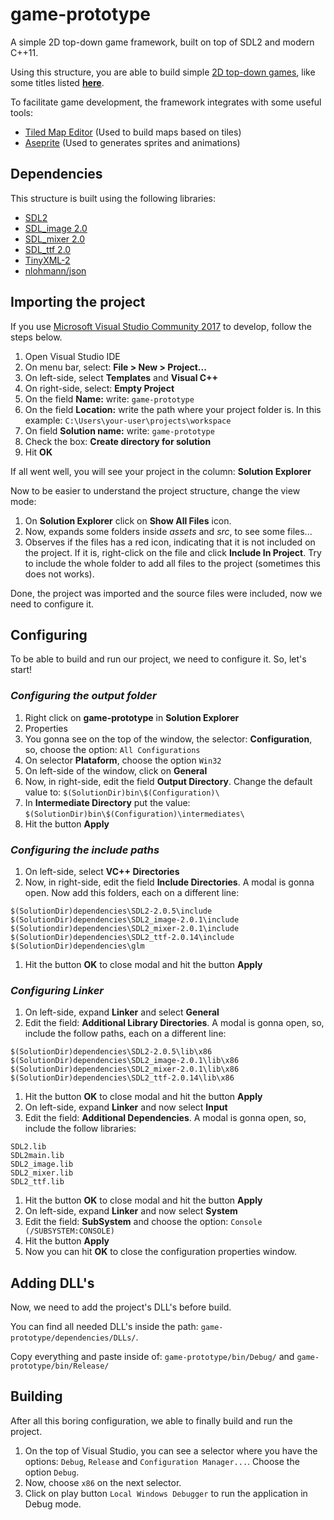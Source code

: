 # game-prototype
A simple 2D top-down game framework, built on top of SDL2 and modern C++11.

Using this structure, you are able to build simple [2D top-down games](https://en.wikipedia.org/wiki/Video_game_graphics#Top-down_perspective), like some titles listed **[here](https://en.wikipedia.org/wiki/Category:Top-down_video_games)**.

To facilitate game development, the framework integrates with some useful tools:
* [Tiled Map Editor](http://www.mapeditor.org/) (Used to build maps based on tiles)
* [Aseprite](https://www.aseprite.org/) (Used to generates sprites and animations)

## Dependencies
This structure is built using the following libraries:
* [SDL2](https://www.libsdl.org/)
* [SDL_image 2.0](https://www.libsdl.org/projects/SDL_image/)
* [SDL_mixer 2.0](https://www.libsdl.org/projects/SDL_mixer/)
* [SDL_ttf 2.0](https://www.libsdl.org/projects/SDL_ttf/)
* [TinyXML-2](https://github.com/leethomason/tinyxml2)
* [nlohmann/json](https://github.com/nlohmann/json)

## Importing the project
If you use [Microsoft Visual Studio Community 2017](https://www.visualstudio.com) to develop, follow the steps below.

1. Open Visual Studio IDE
1. On menu bar, select: **File > New > Project...**
1. On left-side, select **Templates** and **Visual C++**
1. On right-side, select: **Empty Project**
1. On the field **Name:** write: `game-prototype`
1. On the field **Location:** write the path where your project folder is. In this example: `C:\Users\your-user\projects\workspace`
1. On field **Solution name:** write: `game-prototype`
1. Check the box: **Create directory for solution**
1. Hit **OK**

If all went well, you will see your project in the column: **Solution Explorer**

Now to be easier to understand the project structure, change the view mode:
1. On **Solution Explorer** click on **Show All Files** icon.
1. Now, expands some folders inside *assets* and *src*, to see some files...
1. Observes if the files has a red icon, indicating that it is not included on the project. If it is, right-click on the file and click **Include In Project**. Try to include the whole folder to add all files to the project (sometimes this does not works).

Done, the project was imported and the source files were included, now we need to configure it.

## Configuring
To be able to build and run our project, we need to configure it. So, let's start!

### *Configuring the output folder*
1. Right click on **game-prototype** in **Solution Explorer**
1. Properties
1. You gonna see on the top of the window, the selector: **Configuration**, so, choose the option: `All Configurations`
1. On selector **Plataform**, choose the option `Win32`
1. On left-side of the window, click on **General**
1. Now, in right-side, edit the field **Output Directory**. Change the default value to: `$(SolutionDir)bin\$(Configuration)\`
1. In **Intermediate Directory** put the value: `$(SolutionDir)bin\$(Configuration)\intermediates\`
1. Hit the button **Apply**

### *Configuring the include paths*
1. On left-side, select **VC++ Directories**
1. Now, in right-side, edit the field **Include Directories**. A modal is gonna open. Now add this folders, each on a different line:
```
$(SolutionDir)dependencies\SDL2-2.0.5\include
$(SolutionDir)dependencies\SDL2_image-2.0.1\include
$(Solutiondir)dependencies\SDL2_mixer-2.0.1\include
$(SolutionDir)dependencies\SDL2_ttf-2.0.14\include
$(SolutionDir)dependencies\glm
```
1. Hit the button **OK** to close modal and hit the button **Apply**


### *Configuring Linker*
1. On left-side, expand **Linker** and select **General**
1. Edit the field: **Additional Library Directories**. A modal is gonna open, so, include the follow paths, each on a different line:
```
$(SolutionDir)dependencies\SDL2-2.0.5\lib\x86
$(SolutionDir)dependencies\SDL2_image-2.0.1\lib\x86
$(SolutionDir)dependencies\SDL2_mixer-2.0.1\lib\x86
$(SolutionDir)dependencies\SDL2_ttf-2.0.14\lib\x86
```
1. Hit the button **OK** to close modal and hit the button **Apply**
1. On left-side, expand **Linker** and now select **Input**
1. Edit the field: **Additional Dependencies**. A modal is gonna open, so, include the follow libraries:
```
SDL2.lib
SDL2main.lib
SDL2_image.lib
SDL2_mixer.lib
SDL2_ttf.lib
```
1. Hit the button **OK** to close modal and hit the button **Apply**
1. On left-side, expand **Linker** and now select **System**
1. Edit the field: **SubSystem** and choose the option: `Console (/SUBSYSTEM:CONSOLE)`
1. Hit the button **Apply**
1. Now you can hit **OK** to close the configuration properties window.

## Adding DLL's
Now, we need to add the project's DLL's before build.

You can find all needed DLL's inside the path: `game-prototype/dependencies/DLLs/`.

Copy everything and paste inside of: `game-prototype/bin/Debug/` and `game-prototype/bin/Release/`

## Building
After all this boring configuration, we able to finally build and run the project.

1. On the top of Visual Studio, you can see a selector where you have the options: `Debug`, `Release` and `Configuration Manager...`. Choose the option `Debug`.
1. Now, choose `x86` on the next selector.
1. Click on play button `Local Windows Debugger` to run the application in Debug mode.
